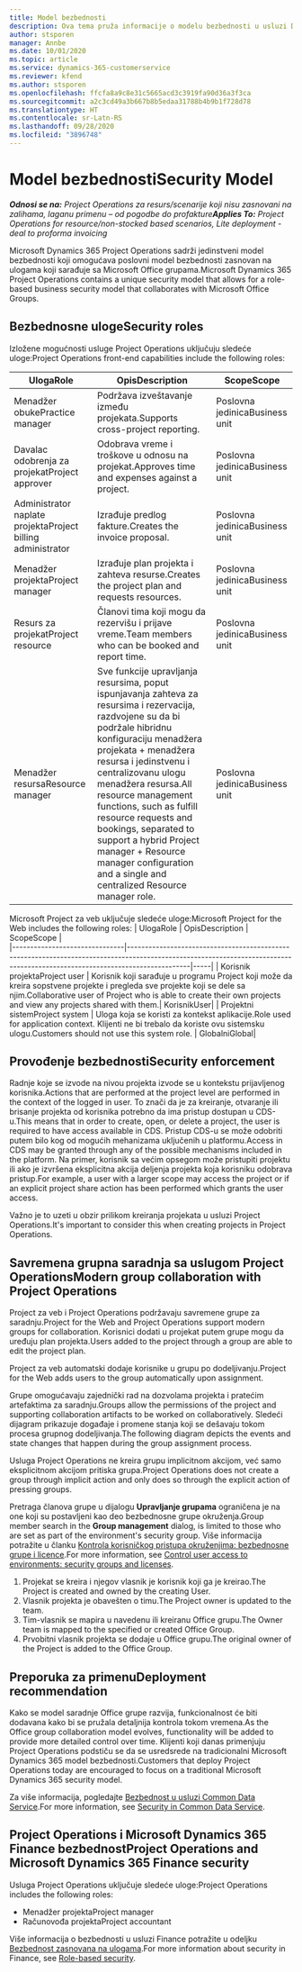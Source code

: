 ```yaml
---
title: Model bezbednosti
description: Ova tema pruža informacije o modelu bezbednosti u usluzi Dynamics 365 Project Operations.
author: stsporen
manager: Annbe
ms.date: 10/01/2020
ms.topic: article
ms.service: dynamics-365-customerservice
ms.reviewer: kfend
ms.author: stsporen
ms.openlocfilehash: ffcfa8a9c8e31c5665acd3c3919fa90d36a3f3ca
ms.sourcegitcommit: a2c3cd49a3b667b8b5edaa31788b4b9b1f728d78
ms.translationtype: HT
ms.contentlocale: sr-Latn-RS
ms.lasthandoff: 09/28/2020
ms.locfileid: "3896748"
---
```

# <a name="security-model"></a><span data-ttu-id="c30c4-103">Model bezbednosti</span><span class="sxs-lookup"><span data-stu-id="c30c4-103">Security Model</span></span>

<span data-ttu-id="c30c4-104">_**Odnosi se na:** Project Operations za resurs/scenarije koji nisu zasnovani na zalihama, laganu primenu – od pogodbe do profakture_</span><span class="sxs-lookup"><span data-stu-id="c30c4-104">_**Applies To:** Project Operations for resource/non-stocked based scenarios, Lite deployment - deal to proforma invoicing_</span></span>

<span data-ttu-id="c30c4-105">Microsoft Dynamics 365 Project Operations sadrži jedinstveni model bezbednosti koji omogućava poslovni model bezbednosti zasnovan na ulogama koji sarađuje sa Microsoft Office grupama.</span><span class="sxs-lookup"><span data-stu-id="c30c4-105">Microsoft Dynamics 365 Project Operations contains a unique security model that allows for a role-based business security model that collaborates with Microsoft Office Groups.</span></span> 


## <a name="security-roles"></a><span data-ttu-id="c30c4-106">Bezbednosne uloge</span><span class="sxs-lookup"><span data-stu-id="c30c4-106">Security roles</span></span>
<span data-ttu-id="c30c4-107">Izložene mogućnosti usluge Project Operations uključuju sledeće uloge:</span><span class="sxs-lookup"><span data-stu-id="c30c4-107">Project Operations front-end capabilities include the following roles:</span></span>

| <span data-ttu-id="c30c4-108">Uloga</span><span class="sxs-lookup"><span data-stu-id="c30c4-108">Role</span></span>                          | <span data-ttu-id="c30c4-109">Opis</span><span class="sxs-lookup"><span data-stu-id="c30c4-109">Description</span></span>                                                                                                                                                                 | <span data-ttu-id="c30c4-110">Scope</span><span class="sxs-lookup"><span data-stu-id="c30c4-110">Scope</span></span> |
|-------------------------------|-----------------------------------------------------------------------------------------------------------------------------------------------------------------------------|------|
| <span data-ttu-id="c30c4-111">Menadžer obuke</span><span class="sxs-lookup"><span data-stu-id="c30c4-111">Practice manager</span></span>              | <span data-ttu-id="c30c4-112">Podržava izveštavanje između projekata.</span><span class="sxs-lookup"><span data-stu-id="c30c4-112">Supports cross-project reporting.</span></span>                                                                                                            | <span data-ttu-id="c30c4-113">Poslovna jedinica</span><span class="sxs-lookup"><span data-stu-id="c30c4-113">Business unit</span></span>              |
| <span data-ttu-id="c30c4-114">Davalac odobrenja za projekat</span><span class="sxs-lookup"><span data-stu-id="c30c4-114">Project approver</span></span>              | <span data-ttu-id="c30c4-115">Odobrava vreme i troškove u odnosu na projekat.</span><span class="sxs-lookup"><span data-stu-id="c30c4-115">Approves time and expenses against a project.</span></span>                                                                                                                              | <span data-ttu-id="c30c4-116">Poslovna jedinica</span><span class="sxs-lookup"><span data-stu-id="c30c4-116">Business unit</span></span> |
| <span data-ttu-id="c30c4-117">Administrator naplate projekta</span><span class="sxs-lookup"><span data-stu-id="c30c4-117">Project billing administrator</span></span> | <span data-ttu-id="c30c4-118">Izrađuje predlog fakture.</span><span class="sxs-lookup"><span data-stu-id="c30c4-118">Creates the invoice proposal.</span></span>                                                                                                                                                 | <span data-ttu-id="c30c4-119">Poslovna jedinica</span><span class="sxs-lookup"><span data-stu-id="c30c4-119">Business unit</span></span> |
| <span data-ttu-id="c30c4-120">Menadžer projekta</span><span class="sxs-lookup"><span data-stu-id="c30c4-120">Project manager</span></span>               | <span data-ttu-id="c30c4-121">Izrađuje plan projekta i zahteva resurse.</span><span class="sxs-lookup"><span data-stu-id="c30c4-121">Creates the project plan and requests resources.</span></span>                                                                                                                              | <span data-ttu-id="c30c4-122">Poslovna jedinica</span><span class="sxs-lookup"><span data-stu-id="c30c4-122">Business unit</span></span> |
| <span data-ttu-id="c30c4-123">Resurs za projekat</span><span class="sxs-lookup"><span data-stu-id="c30c4-123">Project resource</span></span>              | <span data-ttu-id="c30c4-124">Članovi tima koji mogu da rezervišu i prijave vreme.</span><span class="sxs-lookup"><span data-stu-id="c30c4-124">Team members who can be booked and report time.</span></span>                                                                                                          | <span data-ttu-id="c30c4-125">Poslovna jedinica</span><span class="sxs-lookup"><span data-stu-id="c30c4-125">Business unit</span></span>|
| <span data-ttu-id="c30c4-126">Menadžer resursa</span><span class="sxs-lookup"><span data-stu-id="c30c4-126">Resource manager</span></span>              | <span data-ttu-id="c30c4-127">Sve funkcije upravljanja resursima, poput ispunjavanja zahteva za resursima i rezervacija, razdvojene su da bi podržale hibridnu konfiguraciju menadžera projekata + menadžera resursa i jedinstvenu i centralizovanu ulogu menadžera resursa.</span><span class="sxs-lookup"><span data-stu-id="c30c4-127">All resource management functions, such as fulfill resource requests and bookings, separated to support a hybrid Project manager + Resource manager configuration and a single and centralized Resource manager role.</span></span> | <span data-ttu-id="c30c4-128">Poslovna jedinica</span><span class="sxs-lookup"><span data-stu-id="c30c4-128">Business unit</span></span> |


<span data-ttu-id="c30c4-129">Microsoft Project za veb uključuje sledeće uloge:</span><span class="sxs-lookup"><span data-stu-id="c30c4-129">Microsoft Project for the Web includes the following roles:</span></span>
| <span data-ttu-id="c30c4-130">Uloga</span><span class="sxs-lookup"><span data-stu-id="c30c4-130">Role</span></span>                          | <span data-ttu-id="c30c4-131">Opis</span><span class="sxs-lookup"><span data-stu-id="c30c4-131">Description</span></span>                                                                                                          | <span data-ttu-id="c30c4-132">Scope</span><span class="sxs-lookup"><span data-stu-id="c30c4-132">Scope</span></span> |                                                       
|-------------------------------|-----------------------------------------------------------------------------------------------------------------------------------------------------------------------------|-----|
| <span data-ttu-id="c30c4-133">Korisnik projekta</span><span class="sxs-lookup"><span data-stu-id="c30c4-133">Project user</span></span> | <span data-ttu-id="c30c4-134">Korisnik koji sarađuje u programu Project koji može da kreira sopstvene projekte i pregleda sve projekte koji se dele sa njim.</span><span class="sxs-lookup"><span data-stu-id="c30c4-134">Collaborative user of Project who is able to create their own projects and view any projects shared with them.</span></span>| <span data-ttu-id="c30c4-135">Korisnik</span><span class="sxs-lookup"><span data-stu-id="c30c4-135">User</span></span>|
| <span data-ttu-id="c30c4-136">Projektni sistem</span><span class="sxs-lookup"><span data-stu-id="c30c4-136">Project system</span></span> | <span data-ttu-id="c30c4-137">Uloga koja se koristi za kontekst aplikacije.</span><span class="sxs-lookup"><span data-stu-id="c30c4-137">Role used for application context.</span></span> <span data-ttu-id="c30c4-138">Klijenti ne bi trebalo da koriste ovu sistemsku ulogu.</span><span class="sxs-lookup"><span data-stu-id="c30c4-138">Customers should not use this system role.</span></span> | <span data-ttu-id="c30c4-139">Globalni</span><span class="sxs-lookup"><span data-stu-id="c30c4-139">Global</span></span>|

## <a name="security-enforcement"></a><span data-ttu-id="c30c4-140">Provođenje bezbednosti</span><span class="sxs-lookup"><span data-stu-id="c30c4-140">Security enforcement</span></span>
<span data-ttu-id="c30c4-141">Radnje koje se izvode na nivou projekta izvode se u kontekstu prijavljenog korisnika.</span><span class="sxs-lookup"><span data-stu-id="c30c4-141">Actions that are performed at the project level are performed in the context of the logged in user.</span></span> <span data-ttu-id="c30c4-142">To znači da je za kreiranje, otvaranje ili brisanje projekta od korisnika potrebno da ima pristup dostupan u CDS-u.</span><span class="sxs-lookup"><span data-stu-id="c30c4-142">This means that in order to create, open, or delete a project, the user is required to have access available in CDS.</span></span> <span data-ttu-id="c30c4-143">Pristup CDS-u se može odobriti putem bilo kog od mogućih mehanizama uključenih u platformu.</span><span class="sxs-lookup"><span data-stu-id="c30c4-143">Access in CDS may be granted through any of the possible mechanisms included in the platform.</span></span> <span data-ttu-id="c30c4-144">Na primer, korisnik sa većim opsegom može pristupiti projektu ili ako je izvršena eksplicitna akcija deljenja projekta koja korisniku odobrava pristup.</span><span class="sxs-lookup"><span data-stu-id="c30c4-144">For example, a user with a larger scope may access the project or if an explicit project share action has been performed which grants the user access.</span></span>

<span data-ttu-id="c30c4-145">Važno je to uzeti u obzir prilikom kreiranja projekata u usluzi Project Operations.</span><span class="sxs-lookup"><span data-stu-id="c30c4-145">It's important to consider this when creating projects in Project Operations.</span></span>

## <a name="modern-group-collaboration-with-project-operations"></a><span data-ttu-id="c30c4-146">Savremena grupna saradnja sa uslugom Project Operations</span><span class="sxs-lookup"><span data-stu-id="c30c4-146">Modern group collaboration with Project Operations</span></span>
<span data-ttu-id="c30c4-147">Project za veb i Project Operations podržavaju savremene grupe za saradnju.</span><span class="sxs-lookup"><span data-stu-id="c30c4-147">Project for the Web and Project Operations support modern groups for collaboration.</span></span> <span data-ttu-id="c30c4-148">Korisnici dodati u projekat putem grupe mogu da uređuju plan projekta.</span><span class="sxs-lookup"><span data-stu-id="c30c4-148">Users added to the project through a group are able to edit the project plan.</span></span>

<span data-ttu-id="c30c4-149">Project za veb automatski dodaje korisnike u grupu po dodeljivanju.</span><span class="sxs-lookup"><span data-stu-id="c30c4-149">Project for the Web adds users to the group automatically upon assignment.</span></span>

<span data-ttu-id="c30c4-150">Grupe omogućavaju zajednički rad na dozvolama projekta i pratećim artefaktima za saradnju.</span><span class="sxs-lookup"><span data-stu-id="c30c4-150">Groups allow the permissions of the project and supporting collaboration artifacts to be worked on collaboratively.</span></span> <span data-ttu-id="c30c4-151">Sledeći dijagram prikazuje događaje i promene stanja koji se dešavaju tokom procesa grupnog dodeljivanja.</span><span class="sxs-lookup"><span data-stu-id="c30c4-151">The following diagram depicts the events and state changes that happen during the group assignment process.</span></span>

<span data-ttu-id="c30c4-152">Usluga Project Operations ne kreira grupu implicitnom akcijom, već samo eksplicitnom akcijom pritiska grupa.</span><span class="sxs-lookup"><span data-stu-id="c30c4-152">Project Operations does not create a group through implicit action and only does so through the explicit action of pressing groups.</span></span>

<span data-ttu-id="c30c4-153">Pretraga članova grupe u dijalogu **Upravljanje grupama** ograničena je na one koji su postavljeni kao deo bezbednosne grupe okruženja.</span><span class="sxs-lookup"><span data-stu-id="c30c4-153">Group member search in the **Group management** dialog, is limited to those who are set as part of the environment's security group.</span></span> <span data-ttu-id="c30c4-154">Više informacija potražite u članku [Kontrola korisničkog pristupa okruženjima: bezbednosne grupe i licence](https://docs.microsoft.com/power-platform/admin/control-user-access).</span><span class="sxs-lookup"><span data-stu-id="c30c4-154">For more information, see [Control user access to environments: security groups and licenses](https://docs.microsoft.com/power-platform/admin/control-user-access).</span></span>

1. <span data-ttu-id="c30c4-155">Projekat se kreira i njegov vlasnik je korisnik koji ga je kreirao.</span><span class="sxs-lookup"><span data-stu-id="c30c4-155">The Project is created and owned by the creating User.</span></span>
2. <span data-ttu-id="c30c4-156">Vlasnik projekta je obavešten o timu.</span><span class="sxs-lookup"><span data-stu-id="c30c4-156">The Project owner is updated to the team.</span></span>
3. <span data-ttu-id="c30c4-157">Tim-vlasnik se mapira u navedenu ili kreiranu Office grupu.</span><span class="sxs-lookup"><span data-stu-id="c30c4-157">The Owner team is mapped to the specified or created Office Group.</span></span>
4. <span data-ttu-id="c30c4-158">Prvobitni vlasnik projekta se dodaje u Office grupu.</span><span class="sxs-lookup"><span data-stu-id="c30c4-158">The original owner of the Project is added to the Office Group.</span></span>

## <a name="deployment-recommendation"></a><span data-ttu-id="c30c4-159">Preporuka za primenu</span><span class="sxs-lookup"><span data-stu-id="c30c4-159">Deployment recommendation</span></span>
<span data-ttu-id="c30c4-160">Kako se model saradnje Office grupe razvija, funkcionalnost će biti dodavana kako bi se pružala detaljnija kontrola tokom vremena.</span><span class="sxs-lookup"><span data-stu-id="c30c4-160">As the Office group collaboration model evolves, functionality will be added to provide more detailed control over time.</span></span> <span data-ttu-id="c30c4-161">Klijenti koji danas primenjuju Project Operations podstiču se da se usredsrede na tradicionalni Microsoft Dynamics 365 model bezbednosti.</span><span class="sxs-lookup"><span data-stu-id="c30c4-161">Customers that deploy Project Operations today are encouraged to focus on a traditional Microsoft Dynamics 365 security model.</span></span>

<span data-ttu-id="c30c4-162">Za više informacija, pogledajte [Bezbednost u usluzi Common Data Service](https://docs.microsoft.com/power-platform/admin/wp-security).</span><span class="sxs-lookup"><span data-stu-id="c30c4-162">For more information, see [Security in Common Data Service](https://docs.microsoft.com/power-platform/admin/wp-security).</span></span>

## <a name="project-operations-and-microsoft-dynamics-365-finance-security"></a><span data-ttu-id="c30c4-163">Project Operations i Microsoft Dynamics 365 Finance bezbednost</span><span class="sxs-lookup"><span data-stu-id="c30c4-163">Project Operations and Microsoft Dynamics 365 Finance security</span></span>
<span data-ttu-id="c30c4-164">Usluga Project Operations uključuje sledeće uloge:</span><span class="sxs-lookup"><span data-stu-id="c30c4-164">Project Operations includes the following roles:</span></span>

- <span data-ttu-id="c30c4-165">Menadžer projekta</span><span class="sxs-lookup"><span data-stu-id="c30c4-165">Project manager</span></span>
- <span data-ttu-id="c30c4-166">Računovođa projekta</span><span class="sxs-lookup"><span data-stu-id="c30c4-166">Project accountant</span></span>

<span data-ttu-id="c30c4-167">Više informacija o bezbednosti u usluzi Finance potražite u odeljku [Bezbednost zasnovana na ulogama](https://docs.microsoft.com/dynamics365/fin-ops-core/dev-itpro/sysadmin/role-based-security).</span><span class="sxs-lookup"><span data-stu-id="c30c4-167">For more information about security in Finance, see [Role-based security](https://docs.microsoft.com/dynamics365/fin-ops-core/dev-itpro/sysadmin/role-based-security).</span></span>


